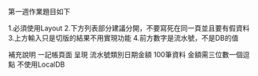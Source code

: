 
第一週作業題目如下

1.必須使用Layout
2.下方列表部分建議分開，不要寫死在同一頁並且要有假資料
3.上方輸入只是切版的結果不用實現功能
4.前方數字是流水號，不是DB的值

補充說明
一記帳頁面
呈現 流水號類別日期金額 100筆資料
金額需三位數一個逗點
不使用LocalDB

